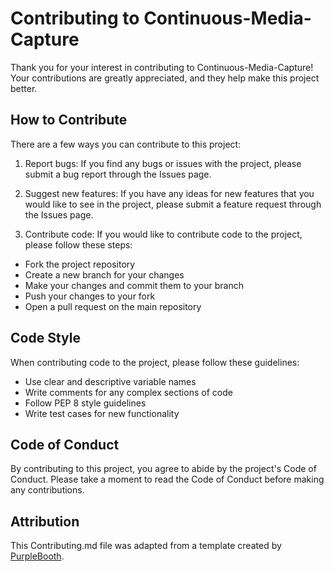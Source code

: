 # Contributing to Continuous-Media-Capture

Thank you for your interest in contributing to Continuous-Media-Capture! Your contributions are greatly appreciated, and they help make this project better.

## How to Contribute
There are a few ways you can contribute to this project:

1. Report bugs: If you find any bugs or issues with the project, please submit a bug report through the Issues page.

2. Suggest new features: If you have any ideas for new features that you would like to see in the project, please submit a feature request through the Issues page.

3. Contribute code: If you would like to contribute code to the project, please follow these steps:

  * Fork the project repository
  * Create a new branch for your changes
  * Make your changes and commit them to your branch
  * Push your changes to your fork
  * Open a pull request on the main repository

## Code Style
When contributing code to the project, please follow these guidelines:

  * Use clear and descriptive variable names
  * Write comments for any complex sections of code
  * Follow PEP 8 style guidelines
  * Write test cases for new functionality

## Code of Conduct
By contributing to this project, you agree to abide by the project's Code of Conduct. Please take a moment to read the Code of Conduct before making any contributions.

## Attribution
This Contributing.md file was adapted from a template created by [PurpleBooth](https://gist.github.com/PurpleBooth/b24679402957c63ec426).
